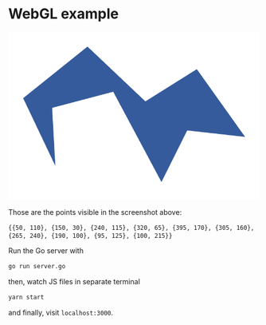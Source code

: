 # WebGL example

![screenshot](../../assets/screenshot.png)

Those are the points visible in the screenshot above:

```
{{50, 110}, {150, 30}, {240, 115}, {320, 65}, {395, 170}, {305, 160}, {265, 240}, {190, 100}, {95, 125}, {100, 215}}
```

Run the Go server with

```bash
go run server.go
```

then, watch JS files in separate terminal
```bash
yarn start
```
and finally, visit `localhost:3000`.
